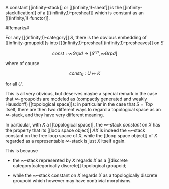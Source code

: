 A constant [[infinity-stack]] or [[(infinity,1)-sheaf]] is the [[infinity-stackification]] of a [[(infinity,1)-presheaf]] which is constant as an [[(infinity,1)-functor]].

#Remarks#

For any [[(infinity,1)-category]] $S$, there is the obvious embedding of [[infinity-groupoid]]s into [[(infinity,1)-presheaf|(infinity,1)-presheaves]] on $S$

$$
  const : \infty Grpd \to [S^{op}, \infty Grpd]
$$

where of course

$$
  const_K : U \mapsto K
$$

for all $U$.

This is all very obvious, but deserves maybe a special remark in the case that $\infty$-groupoids are modeled as (compactly generated and weakly Hausdorff) [[topological space]]s: in particular in the case that $S = Top$ itself, there are then two different ways to regard a topological space as an $\infty$-stack, and they have very different meaning.


In particular, with $X$ a [[topological space]], the $\infty$-stack _constant_ on $X$ has the property that its [[loop space object]] $\Lambda X$ is indeed the $\infty$-stack constant on the free loop space of $X$, while the [[loop space object]] of $X$ regarded as a representable $\infty$-stack is just $X$ itself again. 

This is because 

* the $\infty$-stack represented by $X$ regards $X$ as a [[discrete category|categorically discrete]] topological groupoid;

* while the $\infty$-stack constant on $X$ regards $X$ as a topologically discrete groupoid which however may have nontrivial morphisms.




